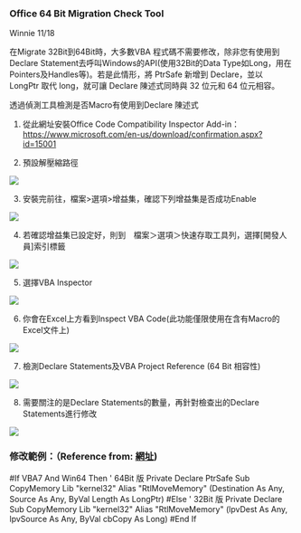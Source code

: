 ### Office 64 Bit Migration Check Tool 
Winnie 11/18

在Migrate 32Bit到64Bit時，大多數VBA 程式碼不需要修改，除非您有使用到Declare Statement去呼叫Windows的API(使用32Bit的Data Type如Long，用在Pointers及Handles等)。若是此情形，將 PtrSafe 新增到 Declare，並以 LongPtr 取代 long，就可讓 Declare 陳述式同時與 32 位元和 64 位元相容。

透過偵測工具檢測是否Macro有使用到Declare 陳述式

1. 從此網址安裝Office Code Compatibility Inspector Add-in：https://www.microsoft.com/en-us/download/confirmation.aspx?id=15001

2. 預設解壓縮路徑

![](https://i.imgur.com/MsQiPKj.png)

3. 安裝完前往，檔案>選項>增益集，確認下列增益集是否成功Enable

![](https://i.imgur.com/WDnRf6j.png)

4. 若確認增益集已設定好，則到　檔案＞選項＞快速存取工具列，選擇[開發人員]索引標籤

![](https://i.imgur.com/z2p22tI.png)

5. 選擇VBA Inspector

![](https://i.imgur.com/7xDLLo1.png)

6. 你會在Excel上方看到Inspect VBA Code(此功能僅限使用在含有Macro的Excel文件上)

![](https://i.imgur.com/CnDOMCT.png)

7. 檢測Declare Statements及VBA Project Reference (64 Bit 相容性)

![](https://i.imgur.com/FdaCb1C.png)

8. 需要關注的是Declare Statements的數量，再針對檢查出的Declare Statements進行修改

![](https://i.imgur.com/LATrOBW.png)


### 修改範例：（Reference from: [網址](https://www.saka-en.com/office/vba-32bit-64bit-declare-statement-branch/))


#If VBA7 And Win64 Then
  ' 64Bit 版
  Private Declare PtrSafe Sub CopyMemory Lib "kernel32" Alias "RtlMoveMemory" (Destination As Any, Source As Any, ByVal Length As LongPtr)
#Else
  ' 32Bit 版
  Private Declare Sub CopyMemory Lib "kernel32" Alias "RtlMoveMemory" (lpvDest As Any, lpvSource As Any, ByVal cbCopy As Long)
#End If

